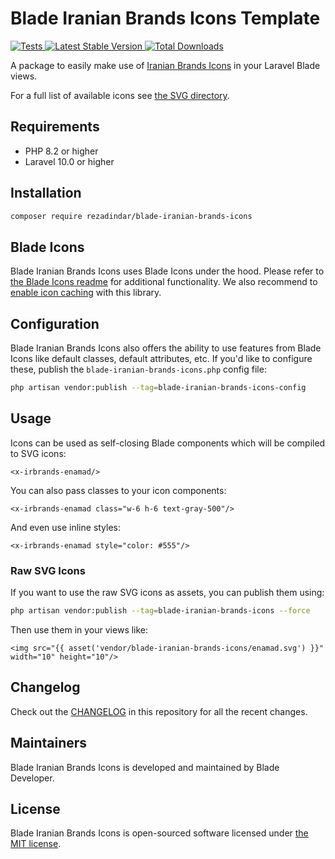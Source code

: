 # Blade Iranian Brands Icons Template

<a href="https://github.com/rezadindar/blade-iranian-brands-icons/actions?query=workflow%3ATests">
    <img src="https://github.com/blade-ui-kit/blade-iranian-brands-icons/workflows/Tests/badge.svg" alt="Tests">
</a>
<a href="https://packagist.org/packages/mrdindar/blade-iranian-brands-icons">
    <img src="https://img.shields.io/packagist/v/mrdindar/blade-iranian-brands-icons" alt="Latest Stable Version">
</a>
<a href="https://packagist.org/packages/mrdindar/blade-iranian-brands-icons">
    <img src="https://img.shields.io/packagist/dt/mrdindar/blade-iranian-brands-icons" alt="Total Downloads">
</a>

A package to easily make use of [Iranian Brands Icons](https://github.com/rezadindar/blade-iranian-brands-icons) in your Laravel Blade views.

For a full list of available icons see [the SVG directory](resources/svg).

## Requirements

- PHP 8.2 or higher
- Laravel 10.0 or higher

## Installation

```bash
composer require rezadindar/blade-iranian-brands-icons
```

## Blade Icons

Blade Iranian Brands Icons uses Blade Icons under the hood. Please refer to [the Blade Icons readme](https://github.com/blade-ui-kit/blade-icons) for additional functionality. We also recommend to [enable icon caching](https://github.com/blade-ui-kit/blade-icons#caching) with this library.

## Configuration

Blade Iranian Brands Icons also offers the ability to use features from Blade Icons like default classes, default attributes, etc. If you'd like to configure these, publish the `blade-iranian-brands-icons.php` config file:

```bash
php artisan vendor:publish --tag=blade-iranian-brands-icons-config
```

## Usage

Icons can be used as self-closing Blade components which will be compiled to SVG icons:

```blade
<x-irbrands-enamad/>
```

You can also pass classes to your icon components:

```blade
<x-irbrands-enamad class="w-6 h-6 text-gray-500"/>
```

And even use inline styles:

```blade
<x-irbrands-enamad style="color: #555"/>
```

### Raw SVG Icons

If you want to use the raw SVG icons as assets, you can publish them using:

```bash
php artisan vendor:publish --tag=blade-iranian-brands-icons --force
```

Then use them in your views like:

```blade
<img src="{{ asset('vendor/blade-iranian-brands-icons/enamad.svg') }}" width="10" height="10"/>
```

## Changelog

Check out the [CHANGELOG](CHANGELOG.md) in this repository for all the recent changes.

## Maintainers

Blade Iranian Brands Icons is developed and maintained by Blade Developer.

## License

Blade Iranian Brands Icons is open-sourced software licensed under [the MIT license](LICENSE.md).
